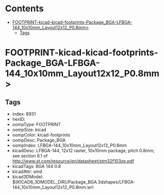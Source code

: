 



Contents
========

* [FOOTPRINT-kicad-kicad-footprints-Package_BGA-LFBGA-144_10x10mm_Layout12x12_P0.8mm>](#footprint-kicad-kicad-footprints-package_bga-lfbga-144_10x10mm_layout12x12_p08mm)
	* [Tags](#tags)

# FOOTPRINT-kicad-kicad-footprints-Package_BGA-LFBGA-144_10x10mm_Layout12x12_P0.8mm>

## Tags

- index: 8931
- hexID: 
- oompType: FOOTPRINT
- oompSize: kicad
- oompColor: kicad-footprints
- oompDesc: Package_BGA
- oompIndex: LFBGA-144_10x10mm_Layout12x12_P0.8mm
- kicadDesc: LFBGA-144, 12x12 raster, 10x10mm package, pitch 0.8mm; see section 6.1 of http://www.st.com/resource/en/datasheet/stm32f103ze.pdf
- kicadTags: BGA 144 0.8
- kicadAttr: smd
- kicad3DModel: ${KICAD6_3DMODEL_DIR}/Package_BGA.3dshapes/LFBGA-144_10x10mm_Layout12x12_P0.8mm.wrl
